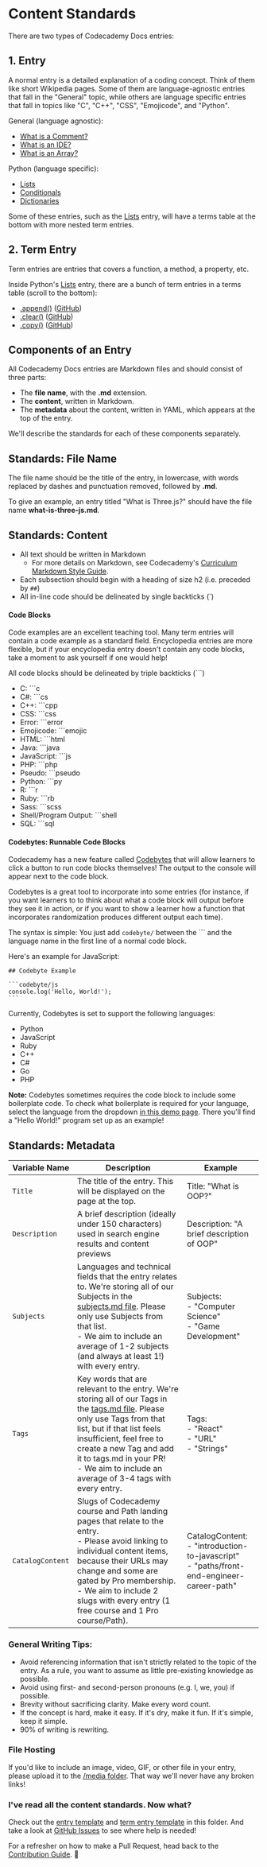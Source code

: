 # Content Standards

There are two types of Codecademy Docs entries:

## 1. Entry

A normal entry is a detailed explanation of a coding concept. Think of them like short Wikipedia pages. Some of them are language-agnostic entries that fall in the "General" topic, while others are language specific entries that fall in topics like "C", "C++", "CSS", "Emojicode", and "Python".

General (language agnostic):

- [What is a Comment?](https://www.codecademy.com/resources/docs/general/what-is-a-comment)
- [What is an IDE?](https://www.codecademy.com/resources/docs/general/what-is-an-ide)
- [What is an Array?](https://www.codecademy.com/resources/docs/general/what-is-an-array)

Python (language specific):

- [Lists](https://www.codecademy.com/resources/docs/python/lists)
- [Conditionals](https://www.codecademy.com/resources/docs/python/conditionals)
- [Dictionaries](https://www.codecademy.com/resources/docs/python/dictionaries)

Some of these entries, such as the [Lists](https://www.codecademy.com/resources/docs/python/lists) entry, will have a terms table at the bottom with more nested term entries.

## 2. Term Entry

Term entries are entries that covers a function, a method, a property, etc.

Inside Python's [Lists](https://www.codecademy.com/resources/docs/python/lists) entry, there are a bunch of term entries in a terms table (scroll to the bottom):

- [.append()](https://www.codecademy.com/resources/docs/python/lists/append) ([GitHub](https://github.com/Codecademy/docs/blob/main/content/python/concepts/lists/terms/append/append.md))
- [.clear()](https://www.codecademy.com/resources/docs/python/lists/clear) ([GitHub](https://github.com/Codecademy/docs/blob/main/content/python/concepts/lists/terms/clear/clear.md))
- [.copy()](https://www.codecademy.com/resources/docs/python/lists/copy) ([GitHub](https://github.com/Codecademy/docs/blob/main/content/python/concepts/lists/terms/copy/copy.md))

## Components of an Entry

All Codecademy Docs entries are Markdown files and should consist of three parts:

- The **file name**, with the **.md** extension.
- The **content**, written in Markdown.
- The **metadata** about the content, written in YAML, which appears at the top of the entry.

We'll describe the standards for each of these components separately.

## Standards: File Name

The file name should be the title of the entry, in lowercase, with words replaced by dashes and punctuation removed, followed by **.md**.

To give an example, an entry titled "What is Three.js?" should have the file name **what-is-three-js.md**.

## Standards: Content

- All text should be written in Markdown
  - For more details on Markdown, see Codecademy's [Curriculum Markdown Style Guide](http://curriculum-documentation.codecademy.com/content-guidelines/markdown-style-guide/).
- Each subsection should begin with a heading of size h2 (i.e. preceded by `##`)
- All in-line code should be delineated by single backticks (\`)

#### Code Blocks

Code examples are an excellent teaching tool. Many term entries will contain a code example as a standard field. Encyclopedia entries are more flexible, but if your encyclopedia entry doesn't contain any code blocks, take a moment to ask yourself if one would help!

All code blocks should be delineated by triple backticks (\`\`\`)

- C: \`\`\`c
- C#: \`\`\`cs
- C++: \`\`\`cpp
- CSS: \`\`\`css
- Error: \`\`\`error
- Emojicode: \`\`\`emojic
- HTML: \`\`\`html
- Java: \`\`\`java
- JavaScript: \`\`\`js
- PHP: \`\`\`php
- Pseudo: \`\`\`pseudo
- Python: \`\`\`py
- R: \`\`\`r
- Ruby: \`\`\`rb
- Sass: \`\`\`scss
- Shell/Program Output: \`\`\`shell
- SQL: \`\`\`sql

#### Codebytes: Runnable Code Blocks

Codecademy has a new feature called [Codebytes](https://www.codecademy.com/codebyte-editor) that will allow learners to click a button to run code blocks themselves! The output to the console will appear next to the code block.

Codebytes is a great tool to incorporate into some entries (for instance, if you want learners to to think about what a code block will output before they see it in action, or if you want to show a learner how a function that incorporates randomization produces different output each time).

The syntax is simple: You just add `codebyte/` between the \`\`\` and the language name in the first line of a normal code block.

Here's an example for JavaScript:

````
## Codebyte Example

```codebyte/js
console.log('Hello, World!');
```
````

Currently, Codebytes is set to support the following languages:

- Python
- JavaScript
- Ruby
- C++
- C#
- Go
- PHP

**Note:** Codebytes sometimes requires the code block to include some boilerplate code. To check what boilerplate is required for your language, select the language from the dropdown [in this demo page](https://www.codecademy.com/codebyte-editor). There you'll find a "Hello World!" program set up as an example!

## Standards: Metadata

| Variable Name    | Description                                                                                                                                                                                                                                                                                                                                                                     | Example                                                                                             |
| ---------------- | ------------------------------------------------------------------------------------------------------------------------------------------------------------------------------------------------------------------------------------------------------------------------------------------------------------------------------------------------------------------------------- | --------------------------------------------------------------------------------------------------- |
| `Title`          | The title of the entry. This will be displayed on the page at the top.                                                                                                                                                                                                                                                                                                          | Title: "What is OOP?"                                                                               |
| `Description`    | A brief description (ideally under 150 characters) used in search engine results and content previews                                                                                                                                                                                                                                                                           | Description: "A brief description of OOP"                                                           |
| `Subjects`       | Languages and technical fields that the entry relates to. We're storing all of our Subjects in the [subjects.md file](https://github.com/Codecademy/docs/blob/main/documentation/subjects.md). Please only use Subjects from that list.<br /> - We aim to include an average of 1-2 subjects (and always at least 1!) with every entry.                                         | Subjects:<br /> - "Computer Science"<br /> - "Game Development"                                     |
| `Tags`           | Key words that are relevant to the entry. We're storing all of our Tags in the [tags.md file](https://github.com/Codecademy/docs/blob/main/documentation/tags.md). Please only use Tags from that list, but if that list feels insufficient, feel free to create a new Tag and add it to tags.md in your PR!<br /> - We aim to include an average of 3-4 tags with every entry. | Tags:<br /> - "React"<br /> - "URL"<br /> - "Strings"<br />                                         |
| `CatalogContent` | Slugs of Codecademy course and Path landing pages that relate to the entry.<br /> - Please avoid linking to individual content items, because their URLs may change and some are gated by Pro membership.<br /> - We aim to include 2 slugs with every entry (1 free course and 1 Pro course/Path).                                                                             | CatalogContent:<br /> - "introduction-to-javascript"<br /> - "paths/front-end-engineer-career-path" |

### General Writing Tips:

- Avoid referencing information that isn't strictly related to the topic of the entry. As a rule, you want to assume as little pre-existing knowledge as possible.
- Avoid using first- and second-person pronouns (e.g. I, we, you) if possible.
- Brevity without sacrificing clarity. Make every word count.
- If the concept is hard, make it easy. If it's dry, make it fun. If it's simple, keep it simple.
- 90% of writing is rewriting.

### File Hosting

If you'd like to include an image, video, GIF, or other file in your entry, please upload it to the [/media folder](https://github.com/Codecademy/docs/tree/main/media). That way we'll never have any broken links!

### I've read all the content standards. Now what?

Check out the [entry template](https://github.com/Codecademy/docs/blob/main/documentation/entry-template.md) and [term entry template](https://github.com/Codecademy/docs/blob/main/documentation/term-entry-template.md) in this folder. And take a look at [GitHub Issues](https://github.com/Codecademy/docs/issues) to see where help is needed!

For a refresher on how to make a Pull Request, head back to the [Contribution Guide](https://github.com/Codecademy/docs/blob/main/CONTRIBUTING.md). 🎒
